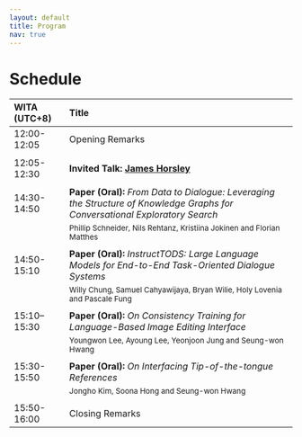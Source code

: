 ```yaml
---
layout: default
title: Program
nav: true
---
```


# Schedule

<!--
A preview of the workshop schedule is available <a href="images/Schedule.pdf" target="_blank">here</a>.
-->

| WITA (UTC+8) | Title                                                                                                                         |   
|:-------------|:------------------------------------------------------------------------------------------------------------------------------|
| 12:00-12:05  | Opening Remarks                                                                                                               |
|              |                                                                                                                               |
| 12:05-12:30  | **Invited Talk: [James Horsley](https://scholar.google.com/citations?user=I9jLFWAAAAAJ&hl=en)**                               |
|              |                                                                                                                               |
| 14:30-14:50  | **Paper (Oral):** _From Data to Dialogue: Leveraging the Structure of Knowledge Graphs for Conversational Exploratory Search_ | 
|              | <sup>Phillip Schneider, Nils Rehtanz, Kristiina Jokinen and Florian Matthes</sup>                                             |
|              |                                                                                                                               |
| 14:50-15:10  | **Paper (Oral):** _InstructTODS: Large Language Models for End-to-End Task-Oriented Dialogue Systems_                         |
|              | <sup>Willy Chung, Samuel Cahyawijaya, Bryan Wilie, Holy Lovenia and Pascale Fung</sup>                                        |
|              |                                                                                                                               |
| 15:10–15:30  | **Paper (Oral):** _On Consistency Training for Language-Based Image Editing Interface_                                        |
|              | <sup>Youngwon Lee, Ayoung Lee, Yeonjoon Jung and Seung-won Hwang</sup>                                                        | 
|              |                                                                                                                               |
| 15:30-15:50  | **Paper (Oral):** _On Interfacing Tip-of-the-tongue References_                                                               |
|              | <sup>Jongho Kim, Soona Hong and Seung-won Hwang</sup>                                                                                                                   |
|              |                                                                                                                               |
| 15:50-16:00  | Closing Remarks                                                                                                               |



<br>
